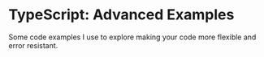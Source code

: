# TypeScript: Advanced Examples

Some code examples I use to explore making your code more flexible and error resistant.
